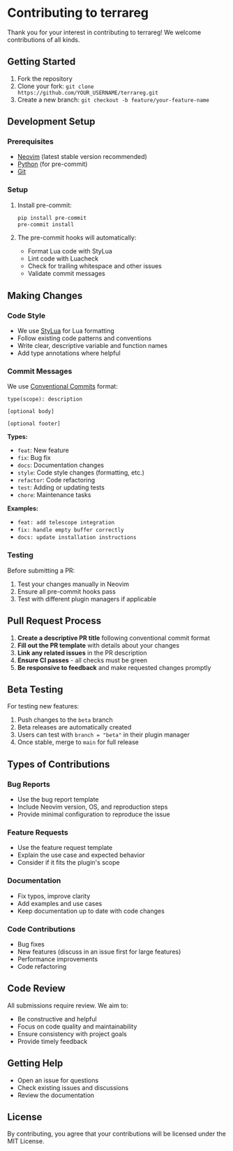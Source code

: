 # Contributing to terrareg

Thank you for your interest in contributing to terrareg! We welcome contributions of all kinds.

## Getting Started

1. Fork the repository
2. Clone your fork: `git clone https://github.com/YOUR_USERNAME/terrareg.git`
3. Create a new branch: `git checkout -b feature/your-feature-name`

## Development Setup

### Prerequisites

- [Neovim](https://neovim.io/) (latest stable version recommended)
- [Python](https://python.org/) (for pre-commit)
- [Git](https://git-scm.com/)

### Setup

1. Install pre-commit:
   ```bash
   pip install pre-commit
   pre-commit install
   ```

2. The pre-commit hooks will automatically:
   - Format Lua code with StyLua
   - Lint code with Luacheck
   - Check for trailing whitespace and other issues
   - Validate commit messages

## Making Changes

### Code Style

- We use [StyLua](https://github.com/JohnnyMorganz/StyLua) for Lua formatting
- Follow existing code patterns and conventions
- Write clear, descriptive variable and function names
- Add type annotations where helpful

### Commit Messages

We use [Conventional Commits](https://conventionalcommits.org/) format:

```
type(scope): description

[optional body]

[optional footer]
```

**Types:**
- `feat`: New feature
- `fix`: Bug fix
- `docs`: Documentation changes
- `style`: Code style changes (formatting, etc.)
- `refactor`: Code refactoring
- `test`: Adding or updating tests
- `chore`: Maintenance tasks

**Examples:**
- `feat: add telescope integration`
- `fix: handle empty buffer correctly`
- `docs: update installation instructions`

### Testing

Before submitting a PR:
1. Test your changes manually in Neovim
2. Ensure all pre-commit hooks pass
3. Test with different plugin managers if applicable

## Pull Request Process

1. **Create a descriptive PR title** following conventional commit format
2. **Fill out the PR template** with details about your changes
3. **Link any related issues** in the PR description
4. **Ensure CI passes** - all checks must be green
5. **Be responsive to feedback** and make requested changes promptly

## Beta Testing

For testing new features:
1. Push changes to the `beta` branch
2. Beta releases are automatically created
3. Users can test with `branch = "beta"` in their plugin manager
4. Once stable, merge to `main` for full release

## Types of Contributions

### Bug Reports
- Use the bug report template
- Include Neovim version, OS, and reproduction steps
- Provide minimal configuration to reproduce the issue

### Feature Requests
- Use the feature request template
- Explain the use case and expected behavior
- Consider if it fits the plugin's scope

### Documentation
- Fix typos, improve clarity
- Add examples and use cases
- Keep documentation up to date with code changes

### Code Contributions
- Bug fixes
- New features (discuss in an issue first for large features)
- Performance improvements
- Code refactoring

## Code Review

All submissions require review. We aim to:
- Be constructive and helpful
- Focus on code quality and maintainability
- Ensure consistency with project goals
- Provide timely feedback

## Getting Help

- Open an issue for questions
- Check existing issues and discussions
- Review the documentation

## License

By contributing, you agree that your contributions will be licensed under the MIT License.
